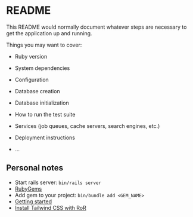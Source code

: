 # README

This README would normally document whatever steps are necessary to get the
application up and running.

Things you may want to cover:

- Ruby version

- System dependencies

- Configuration

- Database creation

- Database initialization

- How to run the test suite

- Services (job queues, cache servers, search engines, etc.)

- Deployment instructions

- ...

## Personal notes

- Start rails server: `bin/rails server`
- [RubyGems](https://rubygems.org/)
- Add gem to your project: `bin/bundle add <GEM_NAME>`
- [Getting started](https://guides.rubyonrails.org/getting_started.html)
- [Install Tailwind CSS with RoR](https://tailwindcss.com/docs/guides/ruby-on-rails)
